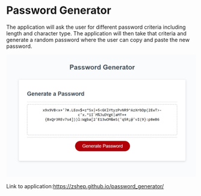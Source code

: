# Password Generator

 The application will ask the user for different password criteria including length and character type. The application will then take that criteria and generate a random password where the user can copy and paste the new password. 

![Alt text](./screenshot.jpg?raw=true "Screenshot")

Link to application:https://zshep.github.io/password_generator/

